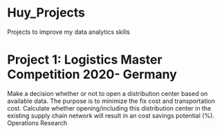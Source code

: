 # Huy_Projects
Projects to improve my data analytics skills
# Project 1: Logistics Master Competition 2020- Germany
Make a decision whether or not to open a distribution center based on available data. The purpose is to minimize the fix cost and transportation cost. Calculate whether opening/including this distribution center in the existing supply chain network will result in an cost savings potential (%).
Operations Research
